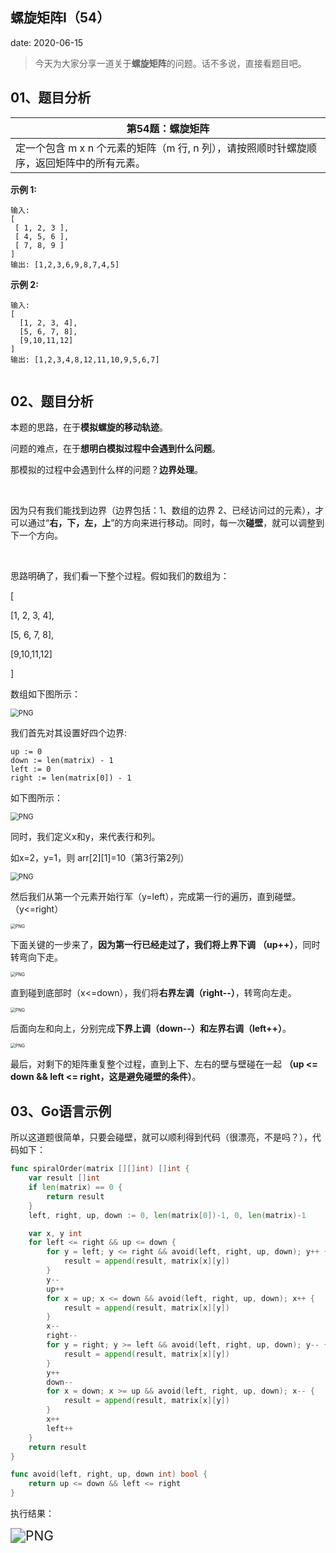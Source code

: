  
##	螺旋矩阵Ⅰ（54）
date:	2020-06-15
 

> 今天为大家分享一道关于**螺旋矩阵**的问题。话不多说，直接看题目吧。

## 01、题目分析

| 第54题：螺旋矩阵                                             |
| ------------------------------------------------------------ |
| 定一个包含 m x n 个元素的矩阵（m 行, n 列），请按照顺时针螺旋顺序，返回矩阵中的所有元素。 |

**示例 1:**

```
输入:
[
 [ 1, 2, 3 ],
 [ 4, 5, 6 ],
 [ 7, 8, 9 ]
]
输出: [1,2,3,6,9,8,7,4,5]
```

**示例 2:**

```
输入:
[
  [1, 2, 3, 4],
  [5, 6, 7, 8],
  [9,10,11,12]
]
输出: [1,2,3,4,8,12,11,10,9,5,6,7]


```

## 02、题目分析

本题的思路，在于**模拟螺旋的移动轨迹**。

问题的难点，在于**想明白模拟过程中会遇到什么问题**。

那模拟的过程中会遇到什么样的问题？**边界处理**。

<br/>

因为只有我们能找到边界（边界包括：1、数组的边界 2、已经访问过的元素），才可以通过“**右，下，左，上**”的方向来进行移动。同时，每一次**碰壁**，就可以调整到下一个方向。

<br/>

思路明确了，我们看一下整个过程。假如我们的数组为：

[

  [1, 2, 3, 4],

  [5, 6, 7, 8],

  [9,10,11,12]

]

数组如下图所示：

<img src="01/1.png" alt="PNG" style="zoom: 80%;" />

我们首先对其设置好四个边界:

```
up := 0
down := len(matrix) - 1
left := 0
right := len(matrix[0]) - 1
```

如下图所示：

<img src="01/2.png" alt="PNG" style="zoom: 80%;" />

同时，我们定义x和y，来代表行和列。

如x=2，y=1，则 arr[2][1]=10（第3行第2列）

<img src="01/3.png" alt="PNG" style="zoom: 80%;" />

然后我们从第一个元素开始行军（y=left），完成第一行的遍历，直到碰壁。（y<=right）

<img src="01/4.jpeg" alt="PNG" style="zoom: 50%;" />

下面关键的一步来了，**因为第一行已经走过了，我们将上界下调** **（up++）**，同时转弯向下走。

<img src="01/5.png" alt="PNG" style="zoom: 50%;" />

直到碰到底部时（x<=down），我们将**右界左调（right--）**，转弯向左走。

<img src="01/6.jpg" alt="PNG" style="zoom: 50%;" />

后面向左和向上，分别完成**下界上调（down--）**和**左界右调（left++）**。

<img src="01/7.jpg" alt="PNG" style="zoom: 50%;" />

最后，对剩下的矩阵重复整个过程，直到上下、左右的壁与壁碰在一起 **（up <= down && left <= right，这是避免碰壁的条件）**。

## 03、Go语言示例

所以这道题很简单，只要会碰壁，就可以顺利得到代码（很漂亮，不是吗？），代码如下：

```go
func spiralOrder(matrix [][]int) []int {
	var result []int
	if len(matrix) == 0 {
		return result
	}
	left, right, up, down := 0, len(matrix[0])-1, 0, len(matrix)-1

	var x, y int
	for left <= right && up <= down {
		for y = left; y <= right && avoid(left, right, up, down); y++ {
			result = append(result, matrix[x][y])
		}
		y--
		up++
		for x = up; x <= down && avoid(left, right, up, down); x++ {
			result = append(result, matrix[x][y])
		}
		x--
		right--
		for y = right; y >= left && avoid(left, right, up, down); y-- {
			result = append(result, matrix[x][y])
		}
		y++
		down--
		for x = down; x >= up && avoid(left, right, up, down); x-- {
			result = append(result, matrix[x][y])
		}
		x++
		left++
	}
	return result
}

func avoid(left, right, up, down int) bool {
	return up <= down && left <= right
}
```

执行结果：

<img src="01/8.png" alt="PNG" style="zoom:150%;" />